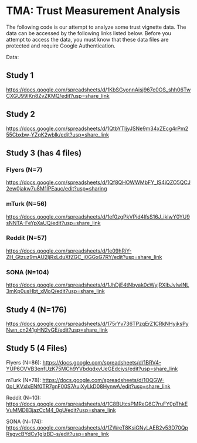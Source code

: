 # TMA:  Trust Measurement Analysis

The following code is our attempt to analyze some trust vignette data.  The data can be accessed by the following links listed below.  Before you attempt to access the data, you must know that these data files are protected and require Google Authentication.  

Data:

## Study 1  
https://docs.google.com/spreadsheets/d/1KbSGyonnAisj967c0OS_shh06TwCXGU99IKn8ZvZKMQ/edit?usp=share_link

## Study 2  
https://docs.google.com/spreadsheets/d/1QtbYTIjyJSNe9m34xZEcg4rPm255Cbxbw-YZqK2wblk/edit?usp=share_link

## Study 3 (has 4 files)

### Flyers (N=7)
https://docs.google.com/spreadsheets/d/1Qf8QHOWWMbFY_lS4iQZO5QCJ2ew0jakw7u8M1IPEauc/edit?usp=sharing

### mTurk (N=56)
https://docs.google.com/spreadsheets/d/1ef0zgPkVPid4lfsS16J_iklwY0YU9sNNTA-FeYpXaUQ/edit?usp=share_link

### Reddit (N=57)
https://docs.google.com/spreadsheets/d/1e09hRiY-ZH_Gtzuz9mAU2ljRxLduXfZGC_i0GGxG7RY/edit?usp=share_link

### SONA (N=104)
https://docs.google.com/spreadsheets/d/1JhDjE4tNbyak0cWyjRXlbJvlwlNL3mKp0usHbt_xMoQ/edit?usp=share_link

## Study 4 (N=176)
https://docs.google.com/spreadsheets/d/175rYv736TPzqErZ1CRkNHyjksPyNwn_cn241gHN2vGE/edit?usp=share_link

## Study 5 (4 Files)

Flyers (N=86): https://docs.google.com/spreadsheets/d/1BRV4-YUP6OVVB3enfUzK75MCh9YVbdqdxvUeGEdciys/edit?usp=share_link

mTurk (N=78): https://docs.google.com/spreadsheets/d/1OQGW-0pI_KVxlxENf0TR7gnF00S7AuiXyLkD08HynwA/edit?usp=share_link

Reddit (N=10): https://docs.google.com/spreadsheets/d/1C8BUtcsPMReG6C7ruFY0pThkEVuMMD83jazCcM4_0gU/edit?usp=share_link

SONA (N=174): https://docs.google.com/spreadsheets/d/1ZWreT8KsiGNyLAEB2v53D70QpRsgvcBYdCy1gIzBD-s/edit?usp=share_link

